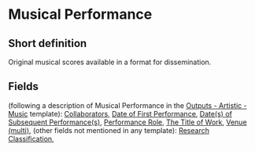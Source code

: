 # Musical Performance
## Short definition
Original musical scores available in a format for dissemination.
## Fields
(following a description of Musical Performance in the [Outputs - Artistic - Music](../Templates/Outputs%20-%20Artistic%20-%20Music.md) template):
[Collaborators](../Object-Fields/Musical%20Performance/Collaborators.md),
[Date of First Performance](../Object-Fields/Musical%20Performance/Date%20of%20First%20Performance.md),
[Date(s) of Subsequent Performance(s)](../Object-Fields/Musical%20Performance/Date(s)%20of%20Subsequent%20Performance(s).md),
[Performance Role](../Object-Fields/Musical%20Performance/Performance%20Role.md),
[The Title of Work](../Object-Fields/Musical%20Performance/The%20Title%20of%20Work.md),
[Venue (multi)](../Object-Fields/Musical%20Performance/Venue%20(multi).md),
(other fields not mentioned in any template):
[Research Classification](../Object-Fields/Musical%20Performance/Research%20Classification.md),
